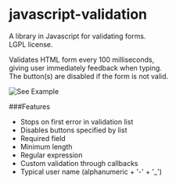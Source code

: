 javascript-validation
=====================

A library in Javascript for validating forms.  
LGPL license.  

Validates HTML form every 100 milliseconds,  
giving user immediately feedback when typing.  
The button(s) are disabled if the form is not valid.  

![See Example](http://htmlpreview.github.com/?https://raw.github.com/bvssvni/javascript-validation/master/example-login.html)

###Features

* Stops on first error in validation list
* Disables buttons specified by list
* Required field
* Minimum length
* Regular expression
* Custom validation through callbacks
* Typical user name (alphanumeric + '-' + '_')

